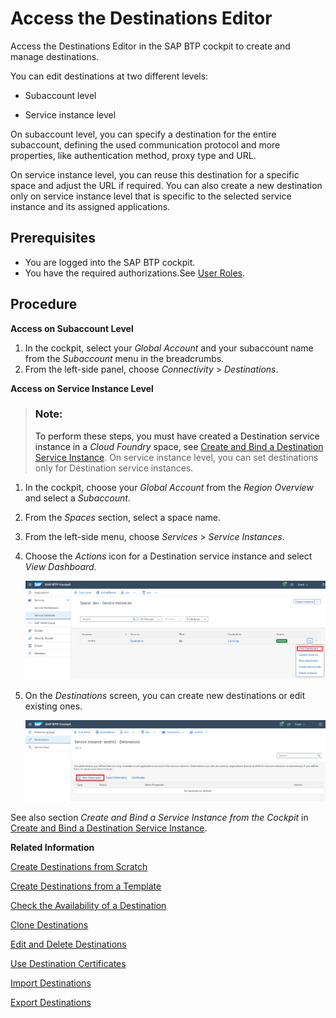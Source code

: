 <!-- loio82ca377549c5421a8199013ea5f0facc -->

# Access the Destinations Editor

Access the Destinations Editor in the SAP BTP cockpit to create and manage destinations.

You can edit destinations at two different levels:

-   Subaccount level

-   Service instance level

On subaccount level, you can specify a destination for the entire subaccount, defining the used communication protocol and more properties, like authentication method, proxy type and URL.

On service instance level, you can reuse this destination for a specific space and adjust the URL if required. You can also create a new destination only on service instance level that is specific to the selected service instance and its assigned applications.



<a name="loio82ca377549c5421a8199013ea5f0facc__section_t2p_cf5_j2b"/>

## Prerequisites

-   You are logged into the SAP BTP cockpit.
-   You have the required authorizations.See [User Roles](what-is-sap-btp-connectivity-daca64d.md#loiodaca64dacc6148fcb5c70ed86082ef91__roles).



<a name="loio82ca377549c5421a8199013ea5f0facc__section_fwj_2f5_j2b"/>

## Procedure

**Access on Subaccount Level**

1.  In the cockpit, select your *Global Account* and your subaccount name from the *Subaccount* menu in the breadcrumbs.
2.  From the left-side panel, choose *Connectivity* \> *Destinations*.

**Access on Service Instance Level**

> ### Note:  
> To perform these steps, you must have created a Destination service instance in a *Cloud Foundry* space, see [Create and Bind a Destination Service Instance](create-and-bind-a-destination-service-instance-9fdad3c.md). On service instance level, you can set destinations only for Destination service instances.

1.  In the cockpit, choose your *Global Account* from the *Region Overview* and select a *Subaccount*.
2.  From the *Spaces* section, select a space name.
3.  From the left-side menu, choose *Services* \> *Service Instances*.
4.  Choose the *Actions* icon for a Destination service instance and select *View Dashboard*.

    ![](images/CS_AccessDestinations_-_ServiceInstance_Access_9035309.png)

5.  On the *Destinations* screen, you can create new destinations or edit existing ones.

    ![](images/CS_AccessDestinations_-_ServiceInstance_Destinations_Edit_70fecbc.png)


See also section *Create and Bind a Service Instance from the Cockpit* in [Create and Bind a Destination Service Instance](create-and-bind-a-destination-service-instance-9fdad3c.md).

**Related Information**  


[Create Destinations from Scratch](create-destinations-from-scratch-5eba623.md "Use the Destinations editor in the SAP BTP cockpit to configure destinations from scratch.")

[Create Destinations from a Template](create-destinations-from-a-template-ef56ea0.md "Use a template to configure destinations with scenario-specific input data in the SAP BTP cockpit.")

[Check the Availability of a Destination](check-the-availability-of-a-destination-71ea3cc.md "How to check the availability of a destination in the Destinations editor (SAP BTP cockpit).")

[Clone Destinations](clone-destinations-b80786e.md "How to clone destinations in the Destinations editor (SAP BTP cockpit).")

[Edit and Delete Destinations](edit-and-delete-destinations-372dee2.md "How to edit and delete destinations in the Destinations editor (SAP BTP cockpit).")

[Use Destination Certificates](use-destination-certificates-df1bb55.md "Maintain certificates (X.509 client certificates, trusted certificates, CA certificates, trust store and key store certificates) in the Destination Certificates UI or the Destinations editor (SAP BTP cockpit).")

[Import Destinations](import-destinations-91ee9db.md "How to import destinations in the Destinations editor (SAP BTP cockpit).")

[Export Destinations](export-destinations-707b49e.md "Export destinations from the Destinations editor in the SAP BTP cockpit to backup or reuse a destination configuration.")

